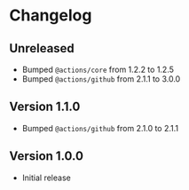 # Changelog

## Unreleased

- Bumped `@actions/core` from 1.2.2 to 1.2.5
- Bumped `@actions/github` from 2.1.1 to 3.0.0

## Version 1.1.0

- Bumped `@actions/github` from 2.1.0 to 2.1.1

## Version 1.0.0

- Initial release
